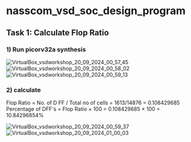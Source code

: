 # nasscom_vsd_soc_design_program
## Task 1: Calculate Flop Ratio
### 1) Run picorv32a synthesis

![VirtualBox_vsdworkshop_20_09_2024_00_57_45](https://github.com/user-attachments/assets/7562decc-85a9-4eb8-8811-572882786f28)
![VirtualBox_vsdworkshop_20_09_2024_00_58_02](https://github.com/user-attachments/assets/040a1989-3ce4-4eb7-bff4-d65d22a535aa)
![VirtualBox_vsdworkshop_20_09_2024_00_59_13](https://github.com/user-attachments/assets/d8110402-b2b0-4cc5-b82a-c59d4285b496)

### 2) calculate  
   Flop Ratio = No. of D FF / Total no of cells = 1613/14876 = 0.108429685  
   Percentage of DFF's = Flop Ratio × 100 = 0.108429685 × 100 = 10.84296854%  

![VirtualBox_vsdworkshop_20_09_2024_00_59_37](https://github.com/user-attachments/assets/f4efed35-fb49-4456-9127-c90aeb5a03a9)
![VirtualBox_vsdworkshop_20_09_2024_01_00_03](https://github.com/user-attachments/assets/587fedd5-5f16-4369-8ee1-1e0c77a016a8)
